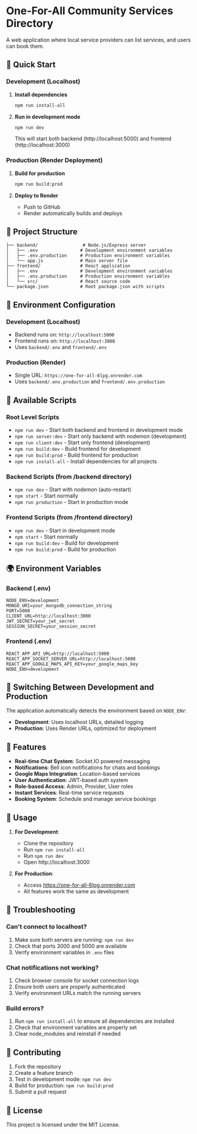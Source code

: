 # One-For-All Community Services Directory

A web application where local service providers can list services, and users can book them.

## 🚀 Quick Start

### Development (Localhost)

1. **Install dependencies**
   ```bash
   npm run install-all
   ```

2. **Run in development mode**
   ```bash
   npm run dev
   ```
   This will start both backend (http://localhost:5000) and frontend (http://localhost:3000)

### Production (Render Deployment)

1. **Build for production**
   ```bash
   npm run build:prod
   ```

2. **Deploy to Render**
   - Push to GitHub
   - Render automatically builds and deploys

## 📁 Project Structure

```
├── backend/                 # Node.js/Express server
│   ├── .env                # Development environment variables
│   ├── .env.production     # Production environment variables
│   └── app.js              # Main server file
├── frontend/               # React application
│   ├── .env                # Development environment variables
│   ├── .env.production     # Production environment variables
│   └── src/                # React source code
└── package.json            # Root package.json with scripts
```

## 🔧 Environment Configuration

### Development (Localhost)
- Backend runs on: `http://localhost:5000`
- Frontend runs on: `http://localhost:3000`
- Uses `backend/.env` and `frontend/.env`

### Production (Render)
- Single URL: `https://one-for-all-6lpg.onrender.com`
- Uses `backend/.env.production` and `frontend/.env.production`

## 📜 Available Scripts

### Root Level Scripts
- `npm run dev` - Start both backend and frontend in development mode
- `npm run server:dev` - Start only backend with nodemon (development)
- `npm run client:dev` - Start only frontend (development)
- `npm run build:dev` - Build frontend for development
- `npm run build:prod` - Build frontend for production
- `npm run install-all` - Install dependencies for all projects

### Backend Scripts (from /backend directory)
- `npm run dev` - Start with nodemon (auto-restart)
- `npm start` - Start normally
- `npm run production` - Start in production mode

### Frontend Scripts (from /frontend directory)
- `npm run dev` - Start in development mode
- `npm start` - Start normally
- `npm run build:dev` - Build for development
- `npm run build:prod` - Build for production

## 🌍 Environment Variables

### Backend (.env)
```env
NODE_ENV=development
MONGO_URI=your_mongodb_connection_string
PORT=5000
CLIENT_URL=http://localhost:3000
JWT_SECRET=your_jwt_secret
SESSION_SECRET=your_session_secret
```

### Frontend (.env)
```env
REACT_APP_API_URL=http://localhost:5000
REACT_APP_SOCKET_SERVER_URL=http://localhost:5000
REACT_APP_GOOGLE_MAPS_API_KEY=your_google_maps_key
NODE_ENV=development
```

## 🔄 Switching Between Development and Production

The application automatically detects the environment based on `NODE_ENV`:

- **Development**: Uses localhost URLs, detailed logging
- **Production**: Uses Render URLs, optimized for deployment

## 🎯 Features

- **Real-time Chat System**: Socket.IO powered messaging
- **Notifications**: Bell icon notifications for chats and bookings
- **Google Maps Integration**: Location-based services
- **User Authentication**: JWT-based auth system
- **Role-based Access**: Admin, Provider, User roles
- **Instant Services**: Real-time service requests
- **Booking System**: Schedule and manage service bookings

## 📱 Usage

1. **For Development**: 
   - Clone the repository
   - Run `npm run install-all`
   - Run `npm run dev`
   - Open http://localhost:3000

2. **For Production**: 
   - Access https://one-for-all-6lpg.onrender.com
   - All features work the same as development

## 🐛 Troubleshooting

### Can't connect to localhost?
1. Make sure both servers are running: `npm run dev`
2. Check that ports 3000 and 5000 are available
3. Verify environment variables in `.env` files

### Chat notifications not working?
1. Check browser console for socket connection logs
2. Ensure both users are properly authenticated
3. Verify environment URLs match the running servers

### Build errors?
1. Run `npm run install-all` to ensure all dependencies are installed
2. Check that environment variables are properly set
3. Clear node_modules and reinstall if needed

## 🤝 Contributing

1. Fork the repository
2. Create a feature branch
3. Test in development mode: `npm run dev`
4. Build for production: `npm run build:prod`
5. Submit a pull request

## 📄 License

This project is licensed under the MIT License.
